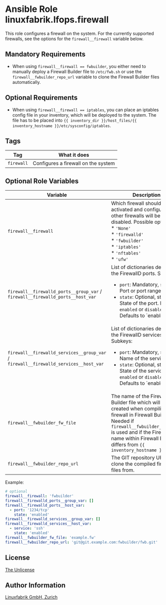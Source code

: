 # Ansible Role linuxfabrik.lfops.firewall

This role configures a firewall on the system. For the currently supported firewalls, see the options for the `firewall__firewall` variable below.


## Mandatory Requirements

* When using `firewall__firewall == fwbuilder`, you either need to manually deploy a Firewall Builder file to `/etc/fwb.sh` or use the ``firewall__fwbuilder_repo_url`` variable to clone the Firewall Builder files automatically.


## Optional Requirements

* When using `firewall__firewall == iptables`, you can place an iptables config file in your inventory, which will be deployed to the system. The file has to be placed into `{{ inventory_dir }}/host_files/{{ inventory_hostname }}/etc/sysconfig/iptables`.


## Tags

| Tag        | What it does                        |
| ---        | ------------                        |
| `firewall` | Configures a firewall on the system |


## Optional Role Variables

| Variable | Description | Default Value |
| -------- | ----------- | ------------- |
| `firewall__firewall`           | Which firewall should be activated and configured. All other firewalls will be disabled. Possible options:<br> * `'None'`<br> * `'firewalld'`<br> * `'fwbuilder'`<br> * `'iptables'`<br> * `'nftables'`<br> * `'ufw'` | `'fwbuilder'` |
| `firewall__firewalld_ports__group_var` / <br> `firewall__firewalld_ports__host_var` | List of dictionaries defining the FirewallD ports. Subkeys: <ul><li>`port`: Mandatory, string. Port or port range.</li><li>`state`: Optional, string. State of the port. Either `enabled` or `disabled`. Defaults to `enabled.</li></ul> | `[]` |
| `firewall__firewalld_services__group_var` / <br> `firewall__firewalld_services__host_var` | List of dictionaries defining the FirewallD services. Subkeys: <ul><li>`port`: Mandatory, string. Name of the service.</li><li>`state`: Optional, string. State of the service. Either `enabled` or `disabled`. Defaults to `enabled.</li></ul> | `[]` |
| `firewall__fwbuilder_fw_file`  | The name of the Firewall Builder file which will be created when compiling the firewall in Firewall Builder. Needed if ``firewall__fwbuilder_repo_url`` is used and if the Firewall name within Firewall Builder differs from ``{{ inventory_hostname }}`` | `{{ inventory_hostname }}` |
| `firewall__fwbuilder_repo_url` | The GIT repository URL to clone the compiled firewall files from. | `unset` |


Example:
```yaml
# optional
firewall__firewall: 'fwbuilder'
firewall__firewalld_ports__group_var: []
firewall__firewalld_ports__host_var:
  - port: '1234/tcp'
    state: 'enabled'
firewall__firewalld_services__group_var: []
firewall__firewalld_services__host_var:
  - service: 'ssh'
    state: 'enabled'
firewall__fwbuilder_fw_file: 'example.fw'
firewall__fwbuilder_repo_url: 'git@git.example.com:fwbuilder/fwb.git'
```


## License

[The Unlicense](https://unlicense.org/)


## Author Information

[Linuxfabrik GmbH, Zurich](https://www.linuxfabrik.ch)
